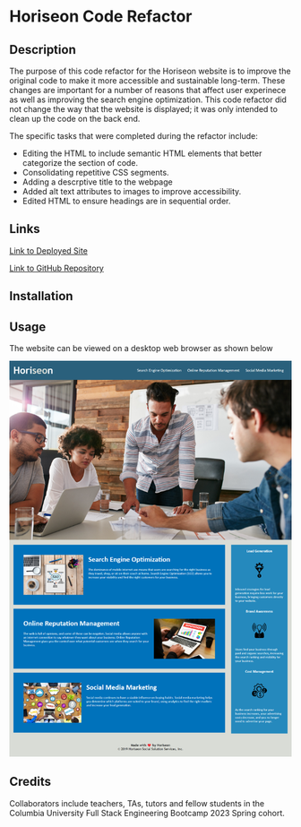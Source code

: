 # Horiseon Code Refactor

## Description

The purpose of this code refactor for the Horiseon website is to improve the original code to make it more accessible and sustainable long-term. These changes are important for a number of reasons that affect user experinece as well as improving the search engine optimization. This code refactor did not change the way that the website is displayed; it was only intended to clean up the code on the back end. 

The specific tasks that were completed during the refactor include:
- Editing the HTML to include semantic HTML elements that better categorize the section of code.
- Consolidating repetitive CSS segments.
- Adding a descrptive title to the webpage
- Added alt text attributes to images to improve accessibility.
- Edited HTML to ensure headings are in sequential order.

## Links

[Link to Deployed Site](https://sydlaub.github.io/slaub-01-code-refactor/)

[Link to GitHub Repository](https://github.com/sydlaub/slaub-01-code-refactor) 

## Installation

## Usage
The website can be viewed on a desktop web browser as shown below

![Screenshot of deployed Horiseon homepage](./assets/images/Horiseon%20Homepage%20Screenshot.png)

## Credits
Collaborators include teachers, TAs, tutors and fellow students in the Columbia University Full Stack Engineering Bootcamp 2023 Spring cohort. 

